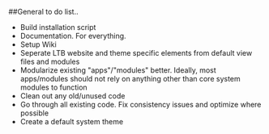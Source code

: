 ##General to do list..

* Build installation script
* Documentation. For everything.
* Setup Wiki
* Seperate LTB website and theme specific elements from default view files and modules
* Modularize existing "apps"/"modules" better. Ideally, most apps/modules should not rely on anything other than core system modules to function
* Clean out any old/unused code
* Go through all existing code. Fix consistency issues and optimize where possible
* Create a default system theme

